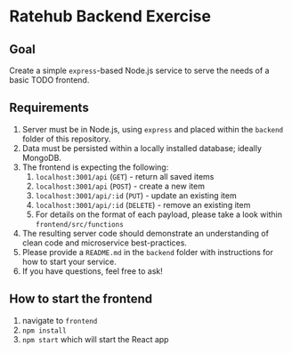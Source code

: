 # Ratehub Backend Exercise

## Goal
Create a simple `express`-based Node.js service to serve the needs of a basic TODO frontend.

## Requirements
1. Server must be in Node.js, using `express` and placed within the `backend` folder of this repository.
1. Data must be persisted within a locally installed database; ideally MongoDB.
1. The frontend is expecting the following:
    1. `localhost:3001/api` (`GET`) - return all saved items
    1. `localhost:3001/api` (`POST`) - create a new item
    1. `localhost:3001/api/:id` (`PUT`) - update an existing item
    1. `localhost:3001/api/:id` (`DELETE`) - remove an existing item
    1. For details on the format of each payload, please take a look within `frontend/src/functions`
1. The resulting server code should demonstrate an understanding of clean code and microservice best-practices.
1. Please provide a `README.md` in the `backend` folder with instructions for how to start your service.
1. If you have questions, feel free to ask!

## How to start the frontend 
1. navigate to `frontend`
1. `npm install`
1. `npm start` which will start the React app

